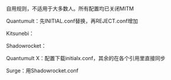 自用规则，不适用于大多数人。所有配置均已关闭MITM

Quantumult：先INITIAL.conf替换，再REJECT.conf增加

Kitsunebi：

Shadowrocket：

Quantumult X：配置下载initialx.conf，其余的在各个引用里直接同步

Surge：用Shadowrocket.conf
